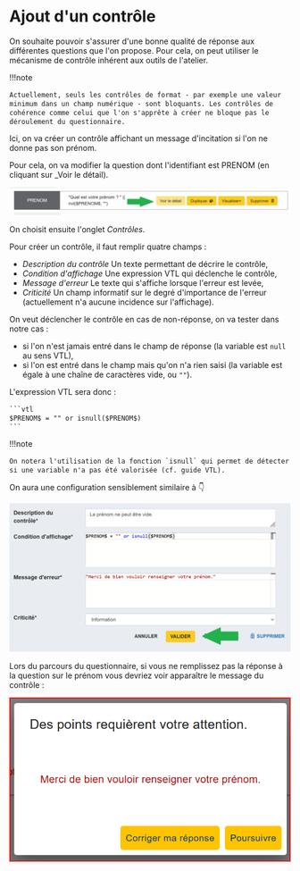 # Ajout d'un contrôle

On souhaite pouvoir s'assurer d'une bonne qualité de réponse aux différentes questions que l'on propose. Pour cela, on peut utiliser le mécanisme de contrôle inhérent aux outils de l'atelier.

!!!note

    Actuellement, seuls les contrôles de format - par exemple une valeur minimum dans un champ numérique - sont bloquants. Les contrôles de cohérence comme celui que l'on s'apprête à créer ne bloque pas le déroulement du questionnaire.

Ici, on va créer un contrôle affichant un message d'incitation si l'on ne donne pas son prénom.

Pour cela, on va modifier la question dont l'identifiant est PRENOM (en cliquant sur _Voir le détail).

![Modification de la question PRENOM](../../img/pogues/controle-modification-question.png)

On choisit ensuite l'onglet _Contrôles_.

Pour créer un contrôle, il faut remplir quatre champs :

- _Description du contrôle_ Un texte permettant de décrire le contrôle,
- _Condition d'affichage_ Une expression VTL qui déclenche le contrôle,
- _Message d'erreur_ Le texte qui s'affiche lorsque l'erreur est levée,
- _Criticité_ Un champ informatif sur le degré d'importance de l'erreur (actuellement n'a aucune incidence sur l'affichage).

On veut déclencher le contrôle en cas de non-réponse, on va tester dans notre cas :

- si l'on n'est jamais entré dans le champ de réponse (la variable est `null` au sens VTL),
- si l'on est entré dans le champ mais qu'on n'a rien saisi (la variable est égale à une chaîne de caractères vide, ou `""`).

L'expression VTL sera donc :

    ```vtl
    $PRENOM$ = "" or isnull($PRENOM$)
    ```

!!!note

    On notera l'utilisation de la fonction `isnull` qui permet de détecter si une variable n'a pas été valorisée (cf. guide VTL).

On aura une configuration sensiblement similaire à :point_down:

![Configuration du contrôle](../../img/pogues/controle-configuration.png)

Lors du parcours du questionnaire, si vous ne remplissez pas la réponse à la question sur le prénom vous devriez voir apparaître le message du contrôle :

![Affichage du contrôle](../../img/pogues/controle-affichage.png)
